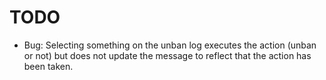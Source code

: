 # TODO

- Bug: Selecting something on the unban log executes the action (unban or not) but does not update the message to reflect that the action has been taken.

